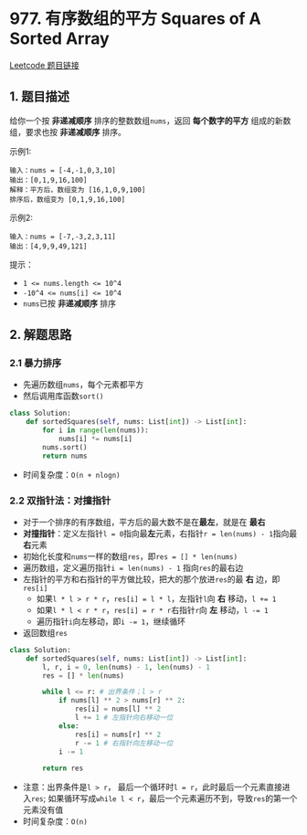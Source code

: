 # 977. 有序数组的平方 Squares of A Sorted Array

[Leetcode 题目链接](https://leetcode.com/problems/squares-of-a-sorted-array/description/)

## 1. 题目描述
给你一个按 **非递减顺序** 排序的整数数组`nums`，返回 **每个数字的平方** 组成的新数组，要求也按 **非递减顺序** 排序。 

示例1:
```
输入：nums = [-4,-1,0,3,10]
输出：[0,1,9,16,100]
解释：平方后，数组变为 [16,1,0,9,100]
排序后，数组变为 [0,1,9,16,100]
```

示例2:
```
输入：nums = [-7,-3,2,3,11]
输出：[4,9,9,49,121]
```

提示：
* `1 <= nums.length <= 10^4`
* `-10^4 <= nums[i] <= 10^4`
* `nums`已按 **非递减顺序** 排序

## 2. 解题思路

### 2.1 暴力排序
* 先遍历数组`nums`，每个元素都平方
* 然后调用库函数`sort()`

```Python
class Solution:
    def sortedSquares(self, nums: List[int]) -> List[int]:
        for i in range(len(nums)):
            nums[i] *= nums[i]
        nums.sort()
        return nums
```

* 时间复杂度：`O(n + nlogn)`

### 2.2 双指针法：对撞指针
* 对于一个排序的有序数组，平方后的最大数不是在**最左**，就是在 **最右**
* **对撞指针**：定义左指针`l = 0`指向最**左**元素，右指针`r = len(nums) - 1`指向最**右**元素
* 初始化长度和`nums`一样的数组`res`，即`res = [] * len(nums)`
* 遍历数组，定义遍历指针`i = len(nums) - 1` 指向`res`的最右边
* 左指针的平方和右指针的平方做比较，把大的那个放进`res`的最 **右** 边，即`res[i]`
  * 如果`l * l > r * r`，`res[i] = l * l`，左指针`l`向 **右** 移动，`l += 1`
  * 如果`l * l < r * r`，`res[i] = r * r`右指针`r`向 **左** 移动，`l -= 1`
  * 遍历指针`i`向左移动，即`i -= 1`，继续循环
* 返回数组`res`

```Python
class Solution:
    def sortedSquares(self, nums: List[int]) -> List[int]:
        l, r, i = 0, len(nums) - 1, len(nums) - 1
        res = [] * len(nums)

        while l <= r: # 出界条件；l > r
            if nums[l] ** 2 > nums[r] ** 2:
                res[i] = nums[l] ** 2
                l += 1 # 左指针向右移动一位
            else:
                res[i] = nums[r] ** 2
                r -= 1 # 右指针向左移动一位
            i -= 1
        
        return res

```

* 注意：出界条件是`l > r`， 最后一个循环时`l = r`，此时最后一个元素直接进入`res`; 如果循环写成`while l < r`，最后一个元素遍历不到，导致`res`的第一个元素没有值
* 时间复杂度：`O(n)`